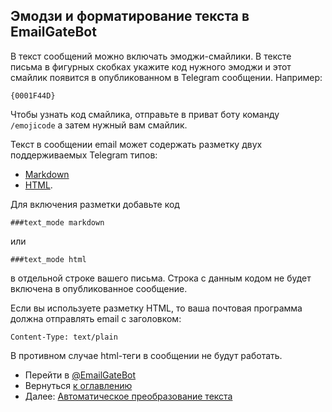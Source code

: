 ## Эмодзи и форматирование текста в EmailGateBot

В текст сообщений можно включать эмоджи-смайлики.
В тексте письма в фигурных скобках укажите код нужного эмоджи и этот смайлик появится в опубликованном в Telegram сообщении.
Например:

```
{0001F44D}
```

Чтобы узнать код смайлика, отправьте в приват боту команду `/emojicode` а затем нужный вам смайлик.

Текст в сообщении email может содержать разметку двух поддерживаемых Telegram типов:

- [Markdown](https://core.telegram.org/bots/api#markdown-style)
- [HTML](https://core.telegram.org/bots/api#html-style).

Для включения разметки добавьте код

```
###text_mode markdown
```

или

```
###text_mode html
```

в отдельной строке вашего письма. Строка с данным кодом не будет включена в опубликованное сообщение.

Если вы используете разметку HTML, то ваша почтовая программа должна отправлять email с заголовком:

```
Content-Type: text/plain
```

В противном случае html-теги в сообщении не будут работать.

- Перейти в [@EmailGateBot](http://t.me/EmailGateBot?start=utm_KDaxQG000_github-ru-formatting)
- Вернуться [к оглавлению](guide.md)
- Далее: [Автоматическое преобразование текста](text_conversion.md)

